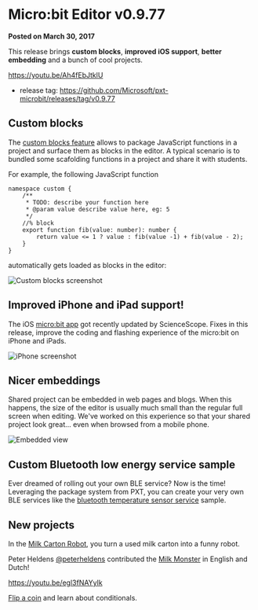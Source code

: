 # Micro:bit Editor v0.9.77

**Posted on March 30, 2017**

This release brings **custom blocks**, **improved iOS support**, **better embedding** and a bunch of cool projects.

https://youtu.be/Ah4fEbJtklU

* release tag: https://github.com/Microsoft/pxt-microbit/releases/tag/v0.9.77

## Custom blocks

The [custom blocks feature](https://microbit.makecode.com/blocks/custom) allows to package JavaScript functions in a project and surface them as blocks in the editor. A typical scenario is to bundled some scafolding functions in a project and share it with students.

For example, the following JavaScript function

```typescript-ignore
namespace custom {
    /**
     * TODO: describe your function here
     * @param value describe value here, eg: 5
     */    
    //% block
    export function fib(value: number): number {
        return value <= 1 ? value : fib(value -1) + fib(value - 2);
    }
}
```

automatically gets loaded as blocks in the editor:

![Custom blocks screenshot](/static/blog/microbit/v0.9.77/customblocks.png)

## Improved iPhone and iPad support!

The iOS [micro:bit app](https://itunes.apple.com/us/app/micro-bit/id1092687276) got recently updated by ScienceScope. Fixes in this release, improve the coding and flashing experience of the micro:bit on iPhone and iPads.

![iPhone screenshot](/static/blog/microbit/v0.9.77/iphone.png)

## Nicer embeddings

Shared project can be embedded in web pages and blogs. When this happens, the size of the editor is usually much small than the regular full screen when editing. We've worked on this experience so that your shared project look great... even when browsed from a mobile phone.

![Embedded view](/static/blog/microbit/v0.9.77/oembed.png)

## Custom Bluetooth low energy service sample

Ever dreamed of rolling out your own BLE service? Now is the time! Leveraging the package system from PXT, you can create your very own BLE services like the [bluetooth temperature sensor service](https://github.com/Microsoft/pxt-bluetooth-temperature-sensor) sample.

## New projects

In the [Milk Carton Robot](https://makecode.microbit.org/projects/milk-carton-robot), you turn a used milk carton into a funny robot.

Peter Heldens [@peterheldens](https://twitter.com/peterheldens) contributed the [Milk Monster](https://makecode.microbit.org/projects/milky-monster) in English and Dutch!

https://youtu.be/egl3fNAYylk

[Flip a coin](https://makecode.microbit.org/projects/coin-flipper) and learn about conditionals.